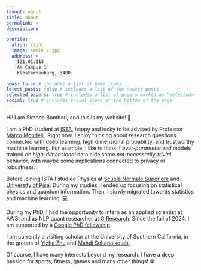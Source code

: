 ```yaml
---
layout: about
title: about
permalink: /
description:

profile:
  align: right
  image: smile_2.jpg
  address: >
    I21.O1.113
    Am Campus 1
    Klosterneuburg, 3400

news: false # includes a list of news items
latest_posts: false # includes a list of the newest posts
selected_papers: true # includes a list of papers marked as "selected={true}"
social: true # includes social icons at the bottom of the page
---
```


Hi! I am Simone Bombari, and this is my website! :muscle:

I am a PhD student at [ISTA](https://ist.ac.at/en/home/), happy and lucky to be advised by Professor [Marco Mondelli](http://marcomondelli.com/).
Right now, I enjoy thinking about research questions connected with deep learning, high dimensional probability, and trustworthy machine learning. For example, I like to think if _over-parameterized_ models trained on _high-dimensional_ data hide some _not-necessarily-trivial_ behavior, with maybe some implications connected to privacy or robustness.

Before joining ISTA I studied Physics at [Scuola Normale Superiore](https://www.sns.it/en) and [University of Pisa](https://www.unipi.it/index.php/english). During my studies, I ended up focusing on statistical physics and quantum information. Then, I slowly migrated towards statistics and machine learning. :computer:

During my PhD, I had the opportunity to intern as an applied scientist at AWS, and as NLP quant researcher at [G Research](https://www.gresearch.com/). Since the fall of 2024, I am supported by a [Google PhD fellowship](https://research.google/programs-and-events/phd-fellowship/recipients/).

I am currently a visiting scholar at the University of Southern California, in the groups of [Yizhe Zhu](https://sites.google.com/usc.edu/yizhezhu) and [Mahdi Soltanolkotabi](https://viterbi-web.usc.edu/~soltanol/).

Of course, I have many interests beyond my research. I have a deep passion for sports, fitness, games and many other things! :soccer:
